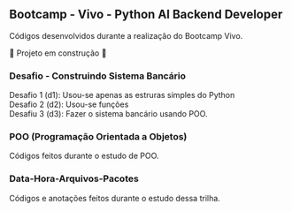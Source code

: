 ## Bootcamp - Vivo - Python AI Backend Developer

Códigos desenvolvidos durante a realização do Bootcamp Vivo.

:construction: Projeto em construção :construction:

### Desafio - Construindo Sistema Bancário

Desafio 1 (d1): Usou-se apenas as estruras simples do Python  
Desafio 2 (d2): Usou-se funções  
Desafiu 3 (d3): Fazer o sistema bancário usando POO.  

### POO (Programação Orientada a Objetos)

Códigos feitos durante o estudo de POO.

### Data-Hora-Arquivos-Pacotes

Códigos e anotações feitos durante o estudo dessa trilha.

